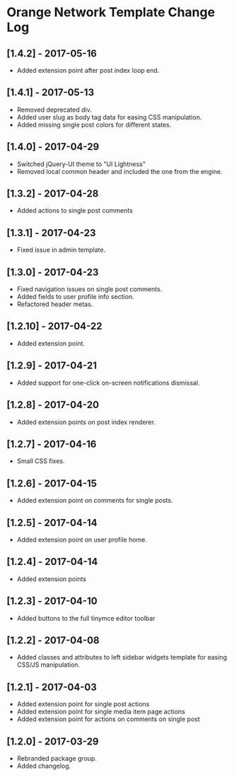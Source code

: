 
# Orange Network Template Change Log

## [1.4.2] - 2017-05-16

- Added extension point after post index loop end.

## [1.4.1] - 2017-05-13

- Removed deprecated div.
- Added user slug as body tag data for easing CSS manipulation.
- Added missing single post colors for different states.

## [1.4.0] - 2017-04-29

- Switched jQuery-UI theme to "UI Lightness"
- Removed local common header and included the one from the engine.

## [1.3.2] - 2017-04-28

- Added actions to single post comments

## [1.3.1] - 2017-04-23

- Fixed issue in admin template.

## [1.3.0] - 2017-04-23

- Fixed navigation issues on single post comments.
- Added fields to user profile info section.
- Refactored header metas.

## [1.2.10] - 2017-04-22

- Added extension point.

## [1.2.9] - 2017-04-21

- Added support for one-click on-screen notifications dismissal.

## [1.2.8] - 2017-04-20

- Added extension points on post index renderer.

## [1.2.7] - 2017-04-16

- Small CSS fixes.

## [1.2.6] - 2017-04-15

- Added extension point on comments for single posts.

## [1.2.5] - 2017-04-14

- Added extension point on user profile home.

## [1.2.4] - 2017-04-14

- Added extension points

## [1.2.3] - 2017-04-10

- Added buttons to the full tinymce editor toolbar

## [1.2.2] - 2017-04-08

- Added classes and attributes to left sidebar widgets template
  for easing CSS/JS manipulation.

## [1.2.1] - 2017-04-03

- Added extension point for single post actions
- Added extension point for single media item page actions
- Added extension point for actions on comments on single post

## [1.2.0] - 2017-03-29

- Rebranded package group.
- Added changelog.
